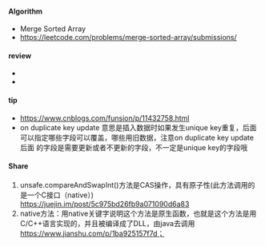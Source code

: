 
#### Algorithm
  - Merge Sorted Array
  - https://leetcode.com/problems/merge-sorted-array/submissions/

#### review
  - 
  - 
  
#### tip
   - https://www.cnblogs.com/funsion/p/11432758.html
   - on duplicate key update 意思是插入数据时如果发生unique key重复，后面可以指定哪些字段可以覆盖，哪些用旧数据，注意on duplicate key update后面
   的字段是需要更新或者不更新的字段，不一定是unique key的字段哦
  
#### Share
  1. unsafe.compareAndSwapInt()方法是CAS操作，具有原子性(此方法调用的是一个C接口（native）) https://juejin.im/post/5c975bd26fb9a071090d6a83
  2. native方法：用native关键字说明这个方法是原生函数，也就是这个方法是用C/C++语言实现的，并且被编译成了DLL，由java去调用 https://www.jianshu.com/p/1ba925157f7d； 
  
  
